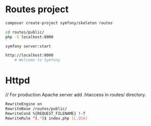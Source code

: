 # Routes project

~~~sh
composer create-project symfony/skeleton routes

cd routes/public/
php -S localhost:8000

symfony server:start

http://localhost:8000
    # Welcome to Symfony
~~~

# Httpd

// For production Apache server add .htaccess in routes/ directory.   

~~~sh
RewriteEngine on
RewriteBase /routes/public/
RewriteCond %{REQUEST_FILENAME} !-f
RewriteRule ^(.*)$ index.php [L,QSA]
~~~